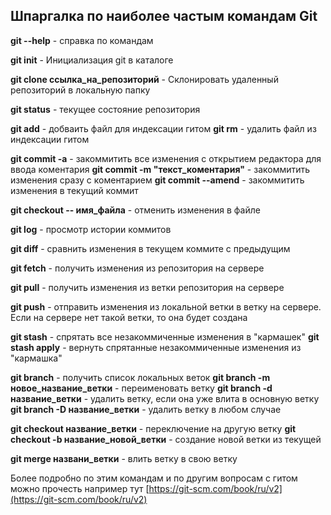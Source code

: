 

## Шпаргалка по наиболее частым командам Git

**git --help** - справка по командам

**git init** - Инициализация git в каталоге

**git clone ссылка_на_репозиторий** - Склонировать удаленный репозиторий в локальную папку

**git status** - текущее состояние репозитория

**git add** - добваить файл для индексации гитом
**git rm** - удалить файл из индексации гитом

**git commit -a** - закоммитить все изменения с открытием редактора для ввода коментария
**git commit -m "текст_коментария"** - закоммитить изменения сразу с коментарием
**git commit --amend** - закоммитить изменения в текущий коммит

**git checkout -- имя_файла** - отменить изменения в файле

**git log** - просмотр истории коммитов

**git diff** - сравнить изменения в текущем коммите с предыдущим

**git fetch** - получить изменения из репозитория на сервере

**git pull** - получить изменения из ветки репозитория на сервере

**git push** - отправить изменения из локальной ветки в ветку на сервере. Если на сервере нет такой ветки, то она будет создана

**git stash** - спрятать все незакоммиченные изменения в "кармашек"
**git stash apply** - вернуть спрятанные незакоммиченные изменения из "кармашка"

**git branch** - получить список локальных веток
**git branch -m новое_название_ветки** - переименовать ветку
**git branch -d название_ветки** - удалить ветку, если она уже влита в основную ветку
**git branch -D название_ветки** - удалить ветку в любом случае

**git checkout название_ветки** - переключение на другую ветку
**git checkout -b название_новой_ветки** - создание новой ветки из текущей

**git merge названи_ветки** - влить ветку в свою ветку

Более подробно по этим командам и по другим вопросам с гитом можно прочесть например тут [https://git-scm.com/book/ru/v2](https://git-scm.com/book/ru/v2)

